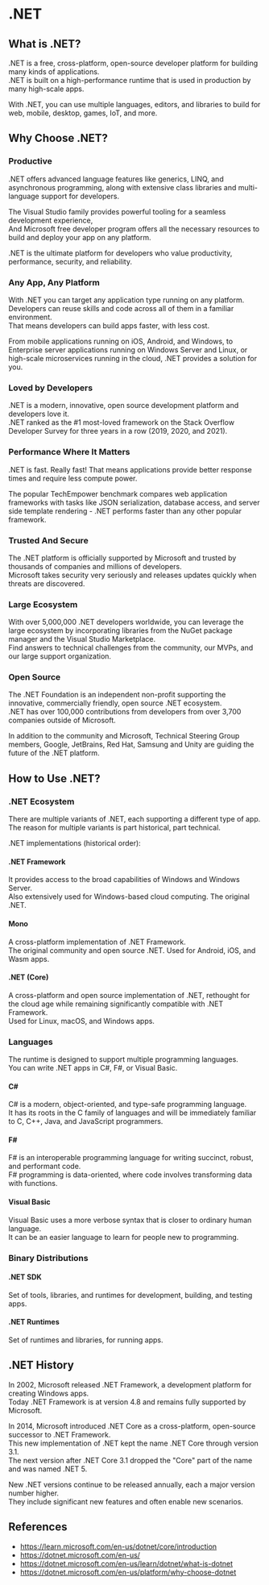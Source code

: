# .NET

## What is .NET?

.NET is a free, cross-platform, open-source developer platform for building many kinds of applications.  
.NET is built on a high-performance runtime that is used in production by many high-scale apps.

With .NET, you can use multiple languages, editors, and libraries to build for web, mobile, desktop, games, IoT, and more.

## Why Choose .NET?

### Productive

.NET offers advanced language features like generics, LINQ, and asynchronous programming, along with extensive class libraries and multi-language support for developers.

The Visual Studio family provides powerful tooling for a seamless development experience,  
And Microsoft free developer program offers all the necessary resources to build and deploy your app on any platform.

.NET is the ultimate platform for developers who value productivity, performance, security, and reliability.

### Any App, Any Platform

With .NET you can target any application type running on any platform.  
Developers can reuse skills and code across all of them in a familiar environment.  
That means developers can build apps faster, with less cost.

From mobile applications running on iOS, Android, and Windows, to Enterprise server applications running on Windows Server and Linux, or high-scale microservices running in the cloud, .NET provides a solution for you.

### Loved by Developers

.NET is a modern, innovative, open source development platform and developers love it.  
.NET ranked as the #1 most-loved framework on the Stack Overflow Developer Survey for three years in a row (2019, 2020, and 2021).

### Performance Where It Matters

.NET is fast. Really fast! That means applications provide better response times and require less compute power.

The popular TechEmpower benchmark compares web application frameworks with tasks like JSON serialization, database access, and server side template rendering - .NET performs faster than any other popular framework.

### Trusted And Secure

The .NET platform is officially supported by Microsoft and trusted by thousands of companies and millions of developers.  
Microsoft takes security very seriously and releases updates quickly when threats are discovered.

### Large Ecosystem

With over 5,000,000 .NET developers worldwide, you can leverage the large ecosystem by incorporating libraries from the NuGet package manager and the Visual Studio Marketplace.  
Find answers to technical challenges from the community, our MVPs, and our large support organization.

### Open Source

The .NET Foundation is an independent non-profit supporting the innovative, commercially friendly, open source .NET ecosystem.  
.NET has over 100,000 contributions from developers from over 3,700 companies outside of Microsoft.

In addition to the community and Microsoft, Technical Steering Group members, Google, JetBrains, Red Hat, Samsung and Unity are guiding the future of the .NET platform.

## How to Use .NET?

### .NET Ecosystem

There are multiple variants of .NET, each supporting a different type of app.  
The reason for multiple variants is part historical, part technical.

.NET implementations (historical order):

#### .NET Framework

It provides access to the broad capabilities of Windows and Windows Server.  
Also extensively used for Windows-based cloud computing. The original .NET.

#### Mono

A cross-platform implementation of .NET Framework.  
The original community and open source .NET. Used for Android, iOS, and Wasm apps.

#### .NET (Core)

A cross-platform and open source implementation of .NET, rethought for the cloud age while remaining significantly compatible with .NET Framework.  
Used for Linux, macOS, and Windows apps.

### Languages

The runtime is designed to support multiple programming languages.  
You can write .NET apps in C#, F#, or Visual Basic.

#### C\#

C# is a modern, object-oriented, and type-safe programming language.  
It has its roots in the C family of languages and will be immediately familiar to C, C++, Java, and JavaScript programmers.

#### F\#

F# is an interoperable programming language for writing succinct, robust, and performant code.  
F# programming is data-oriented, where code involves transforming data with functions.

#### Visual Basic

Visual Basic uses a more verbose syntax that is closer to ordinary human language.  
It can be an easier language to learn for people new to programming.

### Binary Distributions

#### .NET SDK

Set of tools, libraries, and runtimes for development, building, and testing apps.

#### .NET Runtimes

Set of runtimes and libraries, for running apps.

## .NET History

In 2002, Microsoft released .NET Framework, a development platform for creating Windows apps.  
Today .NET Framework is at version 4.8 and remains fully supported by Microsoft.

In 2014, Microsoft introduced .NET Core as a cross-platform, open-source successor to .NET Framework.  
This new implementation of .NET kept the name .NET Core through version 3.1.  
The next version after .NET Core 3.1 dropped the "Core" part of the name and was named .NET 5.

New .NET versions continue to be released annually, each a major version number higher.  
They include significant new features and often enable new scenarios.

## References

- https://learn.microsoft.com/en-us/dotnet/core/introduction
- https://dotnet.microsoft.com/en-us/
- https://dotnet.microsoft.com/en-us/learn/dotnet/what-is-dotnet
- https://dotnet.microsoft.com/en-us/platform/why-choose-dotnet
